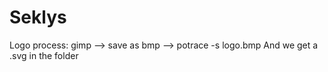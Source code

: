 # Seklys

Logo process: gimp --> save as bmp --> potrace -s logo.bmp 
And we get a .svg in the folder